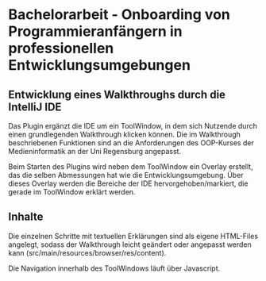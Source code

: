 # Bachelorarbeit - Onboarding von Programmieranfängern in professionellen Entwicklungsumgebungen

## Entwicklung eines Walkthroughs durch die IntelliJ IDE 
Das Plugin ergänzt die IDE um ein ToolWindow, in dem sich Nutzende durch einen grundlegenden Walkthrough klicken können. 
Die im Walkthrough beschriebenen Funktionen sind an die Anforderungen des OOP-Kurses der Medieninformatik an der Uni Regensburg angepasst.

Beim Starten des Plugins wird neben dem ToolWindow ein Overlay erstellt, das die selben Abmessungen hat wie die Entwicklungsumgebung.
Über dieses Overlay werden die Bereiche der IDE hervorgehoben/markiert, die gerade im ToolWindow erklärt werden.

## Inhalte
Die einzelnen Schritte mit textuellen Erklärungen sind als eigene HTML-Files angelegt, sodass der Walkthrough leicht geändert
oder angepasst werden kann (src/main/resources/browser/res/content). 

Die Navigation innerhalb des ToolWindows läuft über Javascript. 
